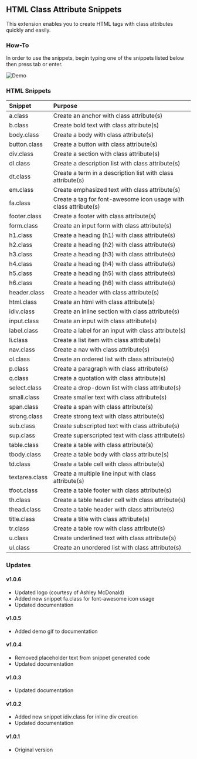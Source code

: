 ## HTML Class Attribute Snippets
This extension enables you to create HTML tags with class attributes quickly and easily.

### How-To
In order to use the snippets, begin typing one of the snippets listed below then press tab or enter.

![Demo](https://github.com/mikejpoirier/HTML-Class-Snippets/raw/master/images/Demo.gif)

### HTML Snippets
| Snippet | Purpose |
| :--- | :--- |
| a.class | Create an anchor with class attribute(s) |
| b.class | Create bold text with class attribute(s) |
| body.class | Create a body with class attribute(s) |
| button.class | Create a button with class attribute(s) |
| div.class | Create a section with class attribute(s) |
| dl.class | Create a description list with class attribute(s) |
| dt.class | Create a term in a description list with class attribute(s) |
| em.class | Create emphasized text with class attribute(s) |
| fa.class | Create a tag for font-awesome icon usage with class attribute(s) |
| footer.class | Create a footer with class attribute(s) |
| form.class | Create an input form with class attribute(s) |
| h1.class | Create a heading (h1) with class attribute(s) |
| h2.class | Create a heading (h2) with class attribute(s) |
| h3.class | Create a heading (h3) with class attribute(s) |
| h4.class | Create a heading (h4) with class attribute(s) |
| h5.class | Create a heading (h5) with class attribute(s) |
| h6.class | Create a heading (h6) with class attribute(s) |
| header.class | Create a header with class attribute(s) |
| html.class | Create an html with class attribute(s) |
| idiv.class | Create an inline section with class attribute(s) |
| input.class | Create an input with class attribute(s) |
| label.class | Create a label for an input with class attribute(s) |
| li.class | Create a list item with class attribute(s) |
| nav.class | Create a nav with class attribute(s) |
| ol.class | Create an ordered list with class attribute(s) |
| p.class | Create a paragraph with class attribute(s) |
| q.class | Create a quotation with class attribute(s) |
| select.class | Create a drop-down list with class attribute(s) |
| small.class | Create smaller text with class attribute(s) |
| span.class | Create a span with class attribute(s) |
| strong.class | Create strong text with class attribute(s) |
| sub.class | Create subscripted text with class attribute(s) |
| sup.class | Create superscripted text with class attribute(s) |
| table.class | Create a table with class attribute(s) |
| tbody.class | Create a table body with class attribute(s) |
| td.class | Create a table cell with class attribute(s) |
| textarea.class | Create a multiple line input with class attribute(s) |
| tfoot.class | Create a table footer with class attribute(s) |
| th.class | Create a table header cell with class attribute(s) |
| thead.class | Create a table header with class attribute(s) |
| title.class | Create a title with class attribute(s) |
| tr.class | Create a table row with class attribute(s) |
| u.class | Create underlined text with class attribute(s) |
| ul.class | Create an unordered list with class attribute(s) |


### Updates

#### v1.0.6
- Updated logo (courtesy of Ashley McDonald)
- Added new snippet fa.class for font-awesome icon usage
- Updated documentation

#### v1.0.5
- Added demo gif to documentation

#### v1.0.4
- Removed placeholder text from snippet generated code
- Updated documentation

#### v1.0.3
- Updated documentation

#### v1.0.2
- Added new snippet idiv.class for inline div creation
- Updated documentation

#### v1.0.1
- Original version
